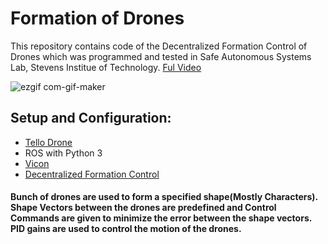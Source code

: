 # Formation of Drones
This repository contains code of the Decentralized Formation Control of Drones which was programmed and tested in Safe Autonomous Systems Lab, Stevens Institue of Technology.
[Ful Video](https://www.youtube.com/watch?v=aNUTGayBirw)

![ezgif com-gif-maker](https://user-images.githubusercontent.com/67613439/147016850-b034dff6-2abe-4957-8277-bb1ee44a64dc.gif)


## Setup and Configuration:
* [Tello Drone](https://www.ryzerobotics.com/tello)
* ROS with Python 3
* [Vicon](https://github.com/ethz-asl/vicon_bridge)
* [Decentralized Formation Control](https://ieeexplore.ieee.org/document/6225196)


#### Bunch of drones are used to form a specified shape(Mostly Characters). Shape Vectors between the drones are predefined and Control Commands are given to minimize the error between the shape vectors. PID gains are used to control the motion of the drones.



